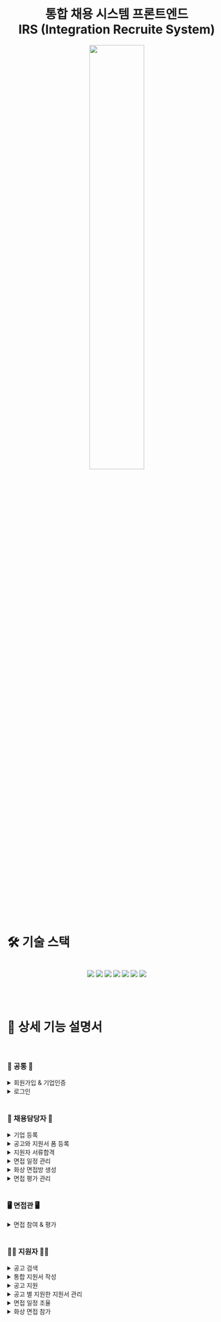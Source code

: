 <h1 align="center">통합 채용 시스템 프론트엔드<br>
	IRS (Integration Recruite System) </h1>
<div align="center">
  <img src="https://github.com/user-attachments/assets/a2d10980-8f3c-4d47-b015-37429120b350" style="width: 50%">
</div>
<br><br><br>



# 🛠 기술 스택
<br>
<div align=center>
<img src="https://img.shields.io/badge/HTML-E34F26?style=flat&logo=html5&logoColor=white"/></a>
<img src="https://img.shields.io/badge/JavaScript-F7DF1E?style=flat&logo=javascript&logoColor=black"/></a>
<img src="https://img.shields.io/badge/CSS-1572B6?style=flat&logo=css3&logoColor=white"/></a>
<img src="https://img.shields.io/badge/Vue.js-%2335495e.svg?style=flat&logo=vuedotjs&logoColor=%234FC08D"/></a>
<img src="https://img.shields.io/badge/Pinia-FF6F20?style=flat&logo=vue.js&logoColor=white"/></a>
<img src="https://img.shields.io/badge/Nginx-009639?style=flat&logo=nginx&logoColor=white"/></a>
<img src="https://img.shields.io/badge/OpenVidu-FF3D00?style=flat&logo=openvidu&logoColor=white"/></a>
</div>
<br><br><br>



# 📜 상세 기능 설명서
<br>

### 🚪 공통 🚪 

<details>
    <summary>
<span style="font-size:100%"> 회원가입 & 기업인증 </span></summary>
<p>채용담당자는 기업인증시의 이메일로 회원가입을 해야 합니다. 
    <br>회원가입 후 이메일 인증을 완료해야 로그인을 할 수 있습니다.</p>
</details>

<details>
    <summary>
<span style="font-size:100%"> 로그인 </span></summary>
<p>이메일과 비밀번호로 로그인합니다.</p>
</details>

<br>

### 🏢 채용담당자 🏢

<details>
    <summary>
<span style="font-size:100%"> 기업 등록 </span></summary>
<p>1. 공고 등록 전에 마이페이지에서 기업을 먼저 등록합니다.</p>
</details>

<details>
    <summary>
<span style="font-size:100%"> 공고와 지원서 폼 등록 </span></summary>
<p>1. 이미지 또는 템플릿으로 공고를 등록합니다.</p>
<p>2. 등록한 공고에서 받을 지원서 폼을 조립합니다. 자기소개서 폼은 문항까지 입력한 후 등록합니다.</p>
</details>

<details>
    <summary>
<span style="font-size:100%"> 지원자 서류합격 </span></summary>
<p>1. 각 공고에 지원한 지원자의 지원서를 관리 할 수 있습니다.
    <br>서류를 합격, 불합격 처리합니다. </p>
<p>2. 서류전형 결과는 이메일과 사이트 알람으로 각 지원자에게 알림을 보냅니다.</p>
</details>

<details>
    <summary>
<span style="font-size:100%"> 면접 일정 관리 </span></summary>
<p>1. 각 공고의 서류합격 지원자들을 대상으로, 면접관 정보와 날짜를 설정한 후 면접일정을 생성합니다.</p>
<p>2. 신입은 일괄처리로 날짜를 지정하여 생성하고, 경력은 채용담당자와 지원자 간 일정을 조율 할 수 있습니다.
<br>면접관 메일로 면접용 임시 비밀번호와 입장 주소를 전송합니다.</p>
</details>

<details>
    <summary>
<span style="font-size:100%"> 화상 면접방 생성 </span></summary>
<p>1. 정해진 면접 일정에 따라 화상 면접방을 생성합니다.</p>
<p>2. 면접방은 지정한 면접일 하루 전날에 일괄 생성됩니다.</p>
</details>

<details>
    <summary>
<span style="font-size:100%"> 면접 평가 관리 </span></summary>
<p>1. 화상 면접 시에 면접관이 평가할 면접 평가서를 생성합니다.</p>
<p>2. 채용담당자는 각 면접방마다 진행되고 있는 채용 프로세스 결과를 확인 할 수 있습니다.</p>
<p>3. 모든 채용 프로세스가 끝나면 최종 결과를 이메일과 사이트 알람으로 전송합니다.</p>
</details>

<br>

### 🖥️ 면접관 🖥️

<details>
    <summary>
<span style="font-size:100%"> 면접 참여 & 평가 </span></summary>
<p>1. 이메일에 있는 IRS 사이트 주소로 입장 후 로그인을 하여 면접방에 참여 할 수 있습니다.</p>
<p>2. 화상 면접을 하면서 각 지원자를 평가합니다.</p>
</details>

<br>

### 🧑‍💼 지원자 🧑‍💼

<details>
    <summary>
<span style="font-size:100%"> 공고 검색 </span></summary>
<p>1. 기업, 모집직무, 지역, 키워드로 공고를 검색할 수 있습니다.</p>
<p>2. 마감임박순, </p>
</details>

<details>
    <summary>
<span style="font-size:100%"> 통합 지원서 작성 </span></summary>
<p>1. 마이페이지의 메뉴 중 통합지원서 관리를 눌러 작성된 지원서가 없으면 작성 할 수 있습니다.</p>
<p>2. 작성한 지원서가 있으면 볼 수 있습니다.</p>
</details>

<details>
    <summary>
<span style="font-size:100%"> 공고 지원 </span></summary>
<p>1. 공고를 보고 마감 전에 지원할 수 있습니다.</p>
</details>

<details>
    <summary>
<span style="font-size:100%"> 공고 별 지원한 지원서 관리 </span></summary>
<p>1. 공고 별 지원한 지원서와 각 프로세스 결과를 확인할 수 있습니다.</p>
</details>

<details>
    <summary>
<span style="font-size:100%"> 면접 일정 조율 </span></summary>
<p>1. 경력 지원일 때, 채용담당자가 면접일정 알람을 보내면, 가능한 날짜를 선택하여 조율을 요청할 수 있습니다.</p>
</details>

<details>
    <summary>
<span style="font-size:100%"> 화상 면접 참가 </span></summary>
<p>1. 면접 날짜와 시간에 맞춰 면접방에 입장할 수 있습니다. </p>
</details>



